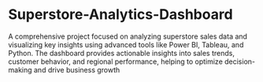 # Superstore-Analytics-Dashboard
A comprehensive project focused on analyzing superstore sales data and visualizing key insights using advanced tools like Power BI, Tableau, and Python. The dashboard provides actionable insights into sales trends, customer behavior, and regional performance, helping to optimize decision-making and drive business growth
